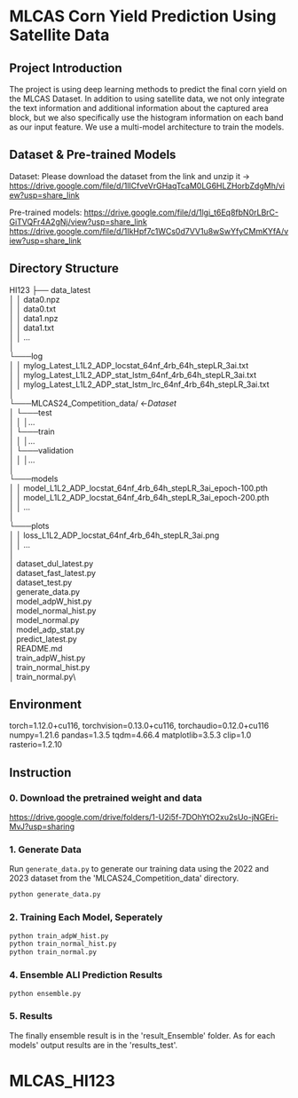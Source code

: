 # MLCAS Corn Yield Prediction Using Satellite Data

## Project Introduction

The project is using deep learning methods to predict the final corn yield on the MLCAS Dataset.
In addition to using satellite data, we not only integrate the text information and additional information about the captured area block, but we also specifically use the histogram information on each band as our input feature. We use a multi-model architecture to train the models.

## Dataset & Pre-trained Models

Dataset:
Please download the dataset from the link and unzip it -> https://drive.google.com/file/d/1lICfveVrGHaqTcaM0LG6HLZHorbZdgMh/view?usp=share_link

Pre-trained models:
https://drive.google.com/file/d/1lgi_t6Eq8fbN0rLBrC-GiTVQFr4A2gNj/view?usp=share_link
https://drive.google.com/file/d/1IkHpf7c1WCs0d7VV1u8wSwYfyCMmKYfA/view?usp=share_link

## Directory Structure

HI123
├── data_latest\
│   │   data0.npz\
│   │   data0.txt\
│   │   data1.npz\
│   │   data1.txt\
│   │   ...\
│\
└───log\
│   │   mylog_Latest_L1L2_ADP_locstat_64nf_4rb_64h_stepLR_3ai.txt\
│   │   mylog_Latest_L1L2_ADP_stat_lstm_64nf_4rb_64h_stepLR_3ai.txt\
│   │   mylog_Latest_L1L2_ADP_stat_lstm_lrc_64nf_4rb_64h_stepLR_3ai.txt\
│\
└───MLCAS24_Competition_data/ <-*Dataset*\
│   └───test\
│   │   │...\
│   └───train\
│   │   │...\
│   └───validation\
│   │   │...\
│\
└───models\
│   │   model_L1L2_ADP_locstat_64nf_4rb_64h_stepLR_3ai_epoch-100.pth\
│   │   model_L1L2_ADP_locstat_64nf_4rb_64h_stepLR_3ai_epoch-200.pth\
│   │   ...\
│\
└───plots\
│   │   loss_L1L2_ADP_locstat_64nf_4rb_64h_stepLR_3ai.png\
│   │   ...\
│\
│   dataset_dul_latest.py\
│   dataset_fast_latest.py\
│   dataset_test.py\
│   generate_data.py\
│   model_adpW_hist.py\
│   model_normal_hist.py\
│   model_normal.py\
│   model_adp_stat.py\
│   predict_latest.py\
│   README.md\
│   train_adpW_hist.py\
│   train_normal_hist.py\
│   train_normal.py\

## Environment

torch=1.12.0+cu116, torchvision=0.13.0+cu116, torchaudio=0.12.0+cu116
numpy=1.21.6
pandas=1.3.5
tqdm=4.66.4
matplotlib=3.5.3
clip=1.0
rasterio=1.2.10

## Instruction

### 0. Download the pretrained weight and data

https://drive.google.com/drive/folders/1-U2i5f-7DOhYtO2xu2sUo-jNGEri-MvJ?usp=sharing

### 1. Generate Data

Run `generate_data.py` to generate our training data using the 2022 and 2023 dataset from the 'MLCAS24_Competition_data' directory.

```bash
python generate_data.py
```

### 2. Training Each Model, Seperately

```bash
python train_adpW_hist.py
python train_normal_hist.py
python train_normal.py
```

### 4. Ensemble ALl Prediction Results

```bash
python ensemble.py
```

### 5. Results

The finally ensemble result is in the 'result_Ensemble' folder. As for each models' output results are in the 'results_test'.
# MLCAS_HI123
